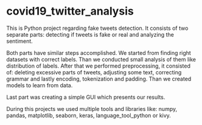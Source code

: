 # covid19_twitter_analysis

This is Python project regarding fake tweets detection. It consists of two separate parts: detecting if tweets is fake or real and analyzing the sentiment.

Both parts have similar steps accomplished. We started from finding right datasets with correct labels. Than we conducted small analysis of them like distribution of labels. After that we performed preprocessing, it consisted of: deleting excessive parts of tweets, adjusting some text, correcting grammar and lastly encoding, tokenization and padding. Than we created models to learn from data.

Last part was creating a simple GUI which presents our results.

During this projects we used multiple tools and libraries like: numpy, pandas, matplotlib, seaborn, keras, language_tool_python or kivy.
